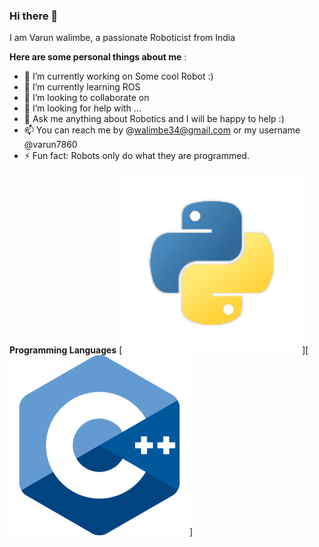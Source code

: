 ### Hi there 👋

I am Varun walimbe, a passionate Roboticist from India

**Here are some personal things about me** :

 - 🔭 I’m currently working on Some cool Robot :)
 - 🌱 I’m currently learning ROS
 - 👯 I’m looking to collaborate on 
 - 🤔 I’m looking for help with ...
 - 💬 Ask me anything about Robotics and I will be happy to help :)
 - 📫 You can reach me by @walimbe34@gmail.com or my username @varun7860
 - ⚡ Fun fact: Robots only do what they are programmed.

**Programming Languages**
[![](https://raw.githubusercontent.com/github/explore/80688e429a7d4ef2fca1e82350fe8e3517d3494d/topics/python/python.png)][![](https://raw.githubusercontent.com/github/explore/80688e429a7d4ef2fca1e82350fe8e3517d3494d/topics/cpp/cpp.png)]
